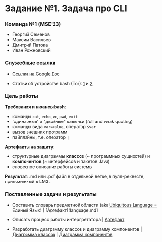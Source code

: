 # Задание №1. Задача про CLI

### Команда №1 (MSE'23)
- Георгий Семенов
- Максим Васильев
- Дмитрий Патока
- Иван Рожновский

### Служебные ссылки

- [Ссылка на Google Doc](https://docs.google.com/document/d/1JMq1cHLp4tgWHyhUFXQKZcCKc6sGk20dQIULrpU85RU/edit)

- Статьи об устройстве bash (Tor): [1](https://medium.com/geekculture/an-overview-of-the-working-of-the-bash-shell-f063e7f09945) и [2](https://medium.com/@hichamelmefeddel/building-a-shell-commands-interpreter-similar-to-bash-from-scratch-with-c-part-1-theory-64fdc141617d)

### Цель работы

**Требования и нюансы bash**:
- команды `cat`, `echo`, `wc`, `pwd`, `exit`
- 'одинарные' и "двойные" кавычки (full and weak quoting)
- команды вида `var=value`, оператор `$var`
- вызов внешних программ
- пайплайны, т.е. оператор `|`

**Артефакты на защиту:**
- структурные диаграммы **классов** (~ программных сущностей) и **компонентов** (~ интерфейсов и пакетов Java)
- словесное описание работы системы

**Результат**: .md или .pdf файл в отдельной ветке, в пулл-реквесте, приложенный в LMS.

### Поставленные задачи и результаты

- Составить словарь предметной области (aka [Ubiquitous Language = Единый Язык](https://habr.com/ru/articles/232881/)) | [Артефакт](language.md]

- Описать процесс работы интерпретатора | [Артефакт](system-description.md)

- Разработать диаграмму классов и диаграмму компонентов | [Диаграмма классов](class.png) | [Диаграмма компонентов](component.png)
